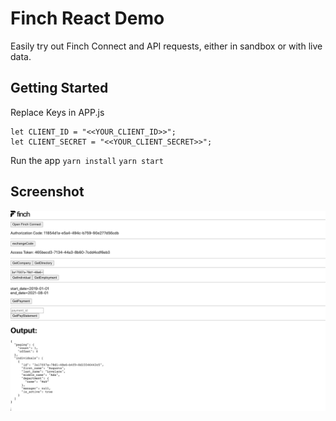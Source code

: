 # Finch React Demo

Easily try out Finch Connect and API requests, either in sandbox or with live data.

## Getting Started

Replace Keys in APP.js

```
let CLIENT_ID = "<<YOUR_CLIENT_ID>>";
let CLIENT_SECRET = "<<YOUR_CLIENT_SECRET>>";
```

Run the app
`yarn install`
`yarn start`

## Screenshot

![Screenshot](https://raw.githubusercontent.com/davidkircos/finch-react-demo/main/screencapture.png)
